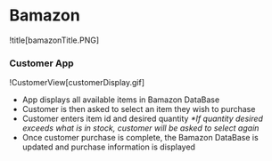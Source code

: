 # Bamazon

!title[bamazonTitle.PNG]

### Customer App

!CustomerView[customerDisplay.gif]

- App displays all available items in Bamazon DataBase
- Customer is then asked to select an item they wish to purchase
- Customer enters item id and desired quantity
  _*If quantity desired exceeds what is in stock, customer will be asked to select again_
- Once customer purchase is complete, the Bamazon DataBase is updated and purchase information is displayed
